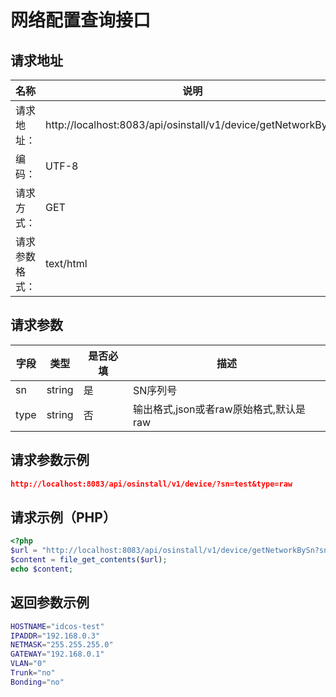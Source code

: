 # 网络配置查询接口

## 请求地址

名称 | 说明
--- | ---
请求地址： | http://localhost:8083/api/osinstall/v1/device/getNetworkBySn
编码： | UTF-8
请求方式： | GET
请求参数格式： | text/html

## 请求参数

字段 | 类型 | 是否必填 | 描述
--- | --- | --- | ---
sn | string | 是 | SN序列号
type | string | 否 | 输出格式,json或者raw原始格式,默认是raw

## 请求参数示例

```json
http://localhost:8083/api/osinstall/v1/device/?sn=test&type=raw
```	
## 请求示例（PHP）

```php
<?php
$url = "http://localhost:8083/api/osinstall/v1/device/getNetworkBySn?sn=test&type=raw";
$content = file_get_contents($url);
echo $content;
```

## 返回参数示例

```bash
HOSTNAME="idcos-test"
IPADDR="192.168.0.3"
NETMASK="255.255.255.0"
GATEWAY="192.168.0.1"
VLAN="0"
Trunk="no"
Bonding="no"
```
